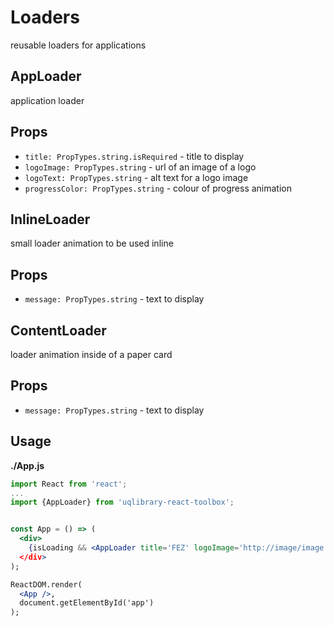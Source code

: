 # Loaders

reusable loaders for applications


## AppLoader
application loader

## Props
- `title: PropTypes.string.isRequired` - title to display
- `logoImage: PropTypes.string` - url of an image of a logo
- `logoText: PropTypes.string` - alt text for a logo image
- `progressColor: PropTypes.string` - colour of progress animation
    
    
## InlineLoader
small loader animation to be used inline

## Props
- `message: PropTypes.string` - text to display


## ContentLoader
loader animation inside of a paper card

## Props
- `message: PropTypes.string` - text to display


## Usage

**./App.js**
```jsx
import React from 'react';
...
import {AppLoader} from 'uqlibrary-react-toolbox';


const App = () => (
  <div>
    {isLoading && <AppLoader title='FEZ' logoImage='http://image/image.svg' logoText='Fez frontend logo'}
  </div>
);

ReactDOM.render(
  <App />,
  document.getElementById('app')
);
```

